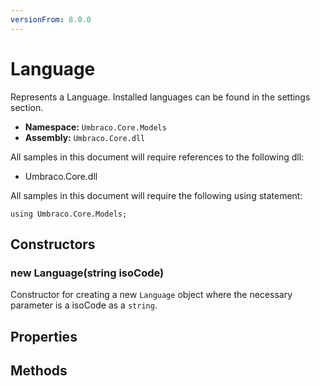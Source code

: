 ```yaml
---
versionFrom: 8.0.0
---
```


# Language

Represents a Language. Installed languages can be found in the settings section.

* **Namespace:** `Umbraco.Core.Models`
* **Assembly:** `Umbraco.Core.dll`

All samples in this document will require references to the following dll:

* Umbraco.Core.dll

All samples in this document will require the following using statement:

    using Umbraco.Core.Models;

## Constructors

### new Language(string isoCode)

Constructor for creating a new `Language` object where the necessary parameter is a isoCode as a `string`.

## Properties

## Methods

